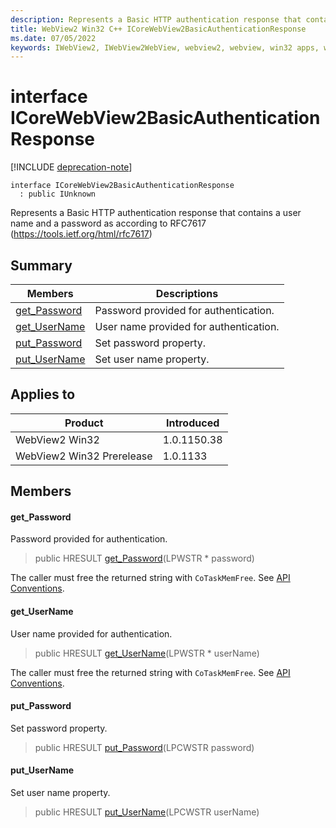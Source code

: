 ```yaml
---
description: Represents a Basic HTTP authentication response that contains a user name and a password as according to RFC7617 (https://tools.ietf.org/html/rfc7617)
title: WebView2 Win32 C++ ICoreWebView2BasicAuthenticationResponse
ms.date: 07/05/2022
keywords: IWebView2, IWebView2WebView, webview2, webview, win32 apps, win32, edge, ICoreWebView2, ICoreWebView2Controller, browser control, edge html, ICoreWebView2BasicAuthenticationResponse
---
```


# interface ICoreWebView2BasicAuthenticationResponse

[!INCLUDE [deprecation-note](../includes/deprecation-note.md)]

```
interface ICoreWebView2BasicAuthenticationResponse
  : public IUnknown
```

Represents a Basic HTTP authentication response that contains a user name and a password as according to RFC7617 (https://tools.ietf.org/html/rfc7617)

## Summary

 Members                        | Descriptions
--------------------------------|---------------------------------------------
[get_Password](#get_password) | Password provided for authentication.
[get_UserName](#get_username) | User name provided for authentication.
[put_Password](#put_password) | Set password property.
[put_UserName](#put_username) | Set user name property.

## Applies to

Product                         | Introduced
--------------------------------|---------------------------------------------
WebView2 Win32            |    1.0.1150.38
WebView2 Win32 Prerelease |    1.0.1133

## Members

#### get_Password

Password provided for authentication.

> public HRESULT [get_Password](#get_password)(LPWSTR * password)

The caller must free the returned string with `CoTaskMemFree`. See [API Conventions](/microsoft-edge/webview2/concepts/win32-api-conventions#strings).

#### get_UserName

User name provided for authentication.

> public HRESULT [get_UserName](#get_username)(LPWSTR * userName)

The caller must free the returned string with `CoTaskMemFree`. See [API Conventions](/microsoft-edge/webview2/concepts/win32-api-conventions#strings).

#### put_Password

Set password property.

> public HRESULT [put_Password](#put_password)(LPCWSTR password)

#### put_UserName

Set user name property.

> public HRESULT [put_UserName](#put_username)(LPCWSTR userName)

